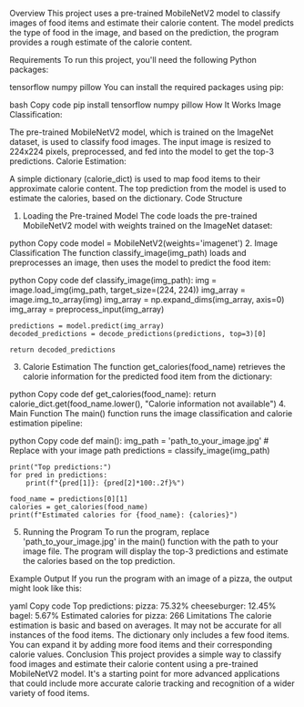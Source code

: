 Overview
This project uses a pre-trained MobileNetV2 model to classify images of food items and estimate their calorie content. The model predicts the type of food in the image, and based on the prediction, the program provides a rough estimate of the calorie content.

Requirements
To run this project, you'll need the following Python packages:

tensorflow
numpy
pillow
You can install the required packages using pip:

bash
Copy code
pip install tensorflow numpy pillow
How It Works
Image Classification:

The pre-trained MobileNetV2 model, which is trained on the ImageNet dataset, is used to classify food images.
The input image is resized to 224x224 pixels, preprocessed, and fed into the model to get the top-3 predictions.
Calorie Estimation:

A simple dictionary (calorie_dict) is used to map food items to their approximate calorie content.
The top prediction from the model is used to estimate the calories, based on the dictionary.
Code Structure
1. Loading the Pre-trained Model
The code loads the pre-trained MobileNetV2 model with weights trained on the ImageNet dataset:

python
Copy code
model = MobileNetV2(weights='imagenet')
2. Image Classification
The function classify_image(img_path) loads and preprocesses an image, then uses the model to predict the food item:

python
Copy code
def classify_image(img_path):
    img = image.load_img(img_path, target_size=(224, 224))
    img_array = image.img_to_array(img)
    img_array = np.expand_dims(img_array, axis=0)
    img_array = preprocess_input(img_array)

    predictions = model.predict(img_array)
    decoded_predictions = decode_predictions(predictions, top=3)[0]
    
    return decoded_predictions
3. Calorie Estimation
The function get_calories(food_name) retrieves the calorie information for the predicted food item from the dictionary:

python
Copy code
def get_calories(food_name):
    return calorie_dict.get(food_name.lower(), "Calorie information not available")
4. Main Function
The main() function runs the image classification and calorie estimation pipeline:

python
Copy code
def main():
    img_path = 'path_to_your_image.jpg'  # Replace with your image path
    predictions = classify_image(img_path)
    
    print("Top predictions:")
    for pred in predictions:
        print(f"{pred[1]}: {pred[2]*100:.2f}%")

    food_name = predictions[0][1]
    calories = get_calories(food_name)
    print(f"Estimated calories for {food_name}: {calories}")
5. Running the Program
To run the program, replace 'path_to_your_image.jpg' in the main() function with the path to your image file. The program will display the top-3 predictions and estimate the calories based on the top prediction.

Example Output
If you run the program with an image of a pizza, the output might look like this:

yaml
Copy code
Top predictions:
pizza: 75.32%
cheeseburger: 12.45%
bagel: 5.67%
Estimated calories for pizza: 266
Limitations
The calorie estimation is basic and based on averages. It may not be accurate for all instances of the food items.
The dictionary only includes a few food items. You can expand it by adding more food items and their corresponding calorie values.
Conclusion
This project provides a simple way to classify food images and estimate their calorie content using a pre-trained MobileNetV2 model. It's a starting point for more advanced applications that could include more accurate calorie tracking and recognition of a wider variety of food items.






